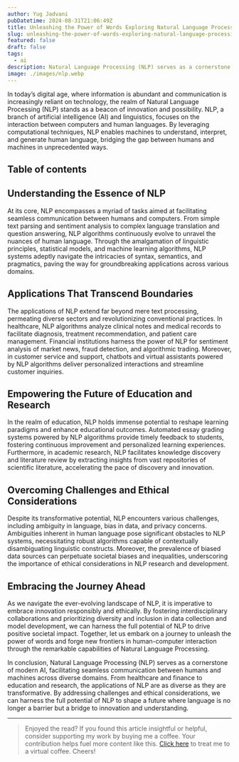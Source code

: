 ```yaml
---
author: Yug Jadvani
pubDatetime: 2024-08-31T21:06:49Z
title: Unleashing the Power of Words Exploring Natural Language Processing (NLP) and Its Limitless Applications
slug: unleashing-the-power-of-words-exploring-natural-language-processing-nlp-and-its-limitless
featured: false
draft: false
tags:
  - ai
description: Natural Language Processing (NLP) serves as a cornerstone of modern AI, facilitating seamless communication between humans and machines across diverse domains.
image: ./images/nlp.webp
---
```


In today’s digital age, where information is abundant and communication is increasingly reliant on technology, the realm of Natural Language Processing (NLP) stands as a beacon of innovation and possibility. NLP, a branch of artificial intelligence (AI) and linguistics, focuses on the interaction between computers and human languages. By leveraging computational techniques, NLP enables machines to understand, interpret, and generate human language, bridging the gap between humans and machines in unprecedented ways.

## Table of contents

## Understanding the Essence of NLP

At its core, NLP encompasses a myriad of tasks aimed at facilitating seamless communication between humans and computers. From simple text parsing and sentiment analysis to complex language translation and question answering, NLP algorithms continuously evolve to unravel the nuances of human language. Through the amalgamation of linguistic principles, statistical models, and machine learning algorithms, NLP systems adeptly navigate the intricacies of syntax, semantics, and pragmatics, paving the way for groundbreaking applications across various domains.

## Applications That Transcend Boundaries

The applications of NLP extend far beyond mere text processing, permeating diverse sectors and revolutionizing conventional practices. In healthcare, NLP algorithms analyze clinical notes and medical records to facilitate diagnosis, treatment recommendation, and patient care management. Financial institutions harness the power of NLP for sentiment analysis of market news, fraud detection, and algorithmic trading. Moreover, in customer service and support, chatbots and virtual assistants powered by NLP algorithms deliver personalized interactions and streamline customer inquiries.

## Empowering the Future of Education and Research

In the realm of education, NLP holds immense potential to reshape learning paradigms and enhance educational outcomes. Automated essay grading systems powered by NLP algorithms provide timely feedback to students, fostering continuous improvement and personalized learning experiences. Furthermore, in academic research, NLP facilitates knowledge discovery and literature review by extracting insights from vast repositories of scientific literature, accelerating the pace of discovery and innovation.

## Overcoming Challenges and Ethical Considerations

Despite its transformative potential, NLP encounters various challenges, including ambiguity in language, bias in data, and privacy concerns. Ambiguities inherent in human language pose significant obstacles to NLP systems, necessitating robust algorithms capable of contextually disambiguating linguistic constructs. Moreover, the prevalence of biased data sources can perpetuate societal biases and inequalities, underscoring the importance of ethical considerations in NLP research and development.

## Embracing the Journey Ahead

As we navigate the ever-evolving landscape of NLP, it is imperative to embrace innovation responsibly and ethically. By fostering interdisciplinary collaborations and prioritizing diversity and inclusion in data collection and model development, we can harness the full potential of NLP to drive positive societal impact. Together, let us embark on a journey to unleash the power of words and forge new frontiers in human-computer interaction through the remarkable capabilities of Natural Language Processing.

In conclusion, Natural Language Processing (NLP) serves as a cornerstone of modern AI, facilitating seamless communication between humans and machines across diverse domains. From healthcare and finance to education and research, the applications of NLP are as diverse as they are transformative. By addressing challenges and ethical considerations, we can harness the full potential of NLP to shape a future where language is no longer a barrier but a bridge to innovation and understanding.

---

> Enjoyed the read? If you found this article insightful or helpful, consider supporting my work by buying me a coffee. Your contribution helps fuel more content like this. [Click here](https://buymeacoffee.com/yugjadvani9) to treat me to a virtual coffee. Cheers!
